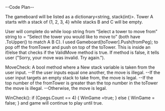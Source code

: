--Code Plan--

The gameboard will be listed as a dictionary<string, stack(int)>. Tower A starts with a stack of {1, 2, 3, 4} while stacks B and C will be empty.

User will complete do while loop string from “Select a tower to move from” string to = “Select the tower you would like to move to” (both have .ToUpper() to match A B C). I used Gameboard[toTower].Push(fromPeg); to pop off the fromTower and push on top of the toTower. This is inside an if/else that checks if the ValidMove method is true. If method is false, it tells user ("Sorry, your move was invalid. Try again.").

MoveCheck: A bool method where a New stack<int> variable is taken from the user input. --If the user inputs equal one another, the move is illegal. --If the user input targets an empty stack to take from, the move is legal. --If the top number of the fromTower is greater than the top number in the toTower the move is illegal. --Otherwise, the move is legal.

WinCheck(): if (Cpegs.Count == 4) { WinGame =true; } else { WinGame = false; } and game will continue to play until true.
